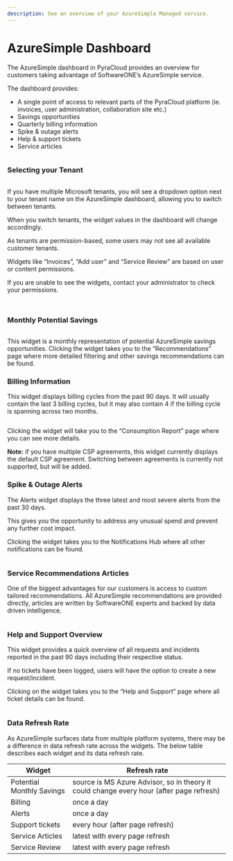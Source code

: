 ```yaml
---
description: See an overview of your AzureSimple Managed service.
---
```


# AzureSimple Dashboard

The AzureSimple dashboard in PyraCloud provides an overview for customers taking advantage of SoftwareONE’s AzureSimple service.

The dashboard provides:

* A single point of access to relevant parts of the PyraCloud platform (ie. invoices, user administration, collaboration site etc.)
* Savings opportunities
* Quarterly billing information
* Spike & outage alerts
* Help & support tickets
* Service articles

<figure><img src="../../.gitbook/assets/image (13).png" alt=""><figcaption></figcaption></figure>

### Selecting your Tenant <a href="#selecting-your-tenant" id="selecting-your-tenant"></a>

<figure><img src="../../.gitbook/assets/image (14).png" alt=""><figcaption></figcaption></figure>

If you have multiple Microsoft tenants, you will see a dropdown option next to your tenant name on the AzureSimple dashboard, allowing you to switch between tenants.

When you switch tenants, the widget values in the dashboard will change accordingly.

As tenants are permission-based, some users may not see all available customer tenants.

Widgets like “Invoices”, “Add user” and “Service Review” are based on user or content permissions.

If you are unable to see the widgets, contact your administrator to check your permissions.

<figure><img src="../../.gitbook/assets/image (15).png" alt=""><figcaption></figcaption></figure>

<figure><img src="../../.gitbook/assets/image (17).png" alt=""><figcaption></figcaption></figure>

### Monthly Potential Savings <a href="#monthly-potential-savings" id="monthly-potential-savings"></a>

<figure><img src="../../.gitbook/assets/image (18).png" alt=""><figcaption></figcaption></figure>

This widget is a monthly representation of potential AzureSimple savings opportunities. Clicking the widget takes you to the “Recommendations” page where more detailed filtering and other savings recommendations can be found.

### Billing Information <a href="#billing-information" id="billing-information"></a>

This widget displays billing cycles from the past 90 days. It will usually contain the last 3 billing cycles, but it may also contain 4 if the billing cycle is spanning across two months.

<figure><img src="../../.gitbook/assets/image (19).png" alt=""><figcaption></figcaption></figure>

Clicking the widget will take you to the “Consumption Report” page where you can see more details.

**Note:** if you have multiple CSP agreements, this widget currently displays the default CSP agreement. Switching between agreements is currently not supported, but will be added.

### Spike & Outage Alerts <a href="#spike-outage-alerts" id="spike-outage-alerts"></a>

The Alerts widget displays the three latest and most severe alerts from the past 30 days.

This gives you the opportunity to address any unusual spend and prevent any further cost impact.

Clicking the widget takes you to the Notifications Hub where all other notifications can be found.

<figure><img src="../../.gitbook/assets/image (20).png" alt=""><figcaption></figcaption></figure>

### Service Recommendations Articles <a href="#service-recommendations-articles" id="service-recommendations-articles"></a>

One of the biggest advantages for our customers is access to custom tailored recommendations. All AzureSimple recommendations are provided directly, articles are written by SoftwareONE experts and backed by data driven intelligence.

<figure><img src="../../.gitbook/assets/image (21).png" alt=""><figcaption></figcaption></figure>

### Help and Support Overview <a href="#help-and-support-overview" id="help-and-support-overview"></a>

This widget provides a quick overview of all requests and incidents reported in the past 90 days including their respective status.

If no tickets have been logged, users will have the option to create a new request/incident.

Clicking on the widget takes you to the “Help and Support” page where all ticket details can be found.

<figure><img src="../../.gitbook/assets/image (22).png" alt=""><figcaption></figcaption></figure>

### Data Refresh Rate <a href="#data-refresh-rate" id="data-refresh-rate"></a>

As AzureSimple surfaces data from multiple platform systems, there may be a difference in data refresh rate across the widgets. The below table describes each widget and its data refresh rate.

| **Widget**                | **Refresh rate**                                                                         |
| ------------------------- | ---------------------------------------------------------------------------------------- |
| Potential Monthly Savings | source is MS Azure Advisor, so in theory it could change every hour (after page refresh) |
| Billing                   | once a day                                                                               |
| Alerts                    | once a day                                                                               |
| Support tickets           | every hour (after page refresh)                                                          |
| Service Articles          | latest with every page refresh                                                           |
| Service Review            | latest with every page refresh                                                           |

